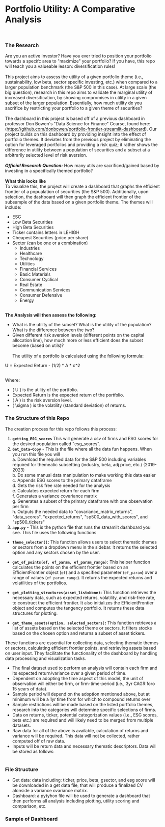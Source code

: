 # Portfolio Utility: A Comparative Analysis <br> <br>
### The Research <br> 
Are you an active investor? Have you ever tried to position your portfolio towards a specifc area to "maximize" your portfolio? If you have, this repo will teach you a valueable lesson: diversification rules! <br> <br>
This project aims to assess the utility of a given portfolio theme (i.e., sustainability, low beta, sector specific investing, etc.) when compared to a larger population benchmark (the S&P 500 in this case). At large scale (the big question), research in this repo aims to validate the marginal utility of increased diversification, by showing compromises in utility in a given subset of the larger population. Essentially, how much utility do you sacrifice by restricting your portfolio to a given theme of securities? <br> <br>
The dashboard in this project is based off of a previous dashboard in professor Don Bowen's "Data Science for Finance" Course, found here:(https://github.com/donbowen/portfolio-frontier-streamlit-dashboard). Our project builds on this dashboard by providing insight into the effect of portfolio themes. It deviates from the previous project by eliminating the option for leveraged portfolios and providing a risk quiz; it rather shows the difference in utility between a population of securities and a subset at a arbitrarily selected level of risk aversion. <br> <br>
***Official Research Question:*** How many utils are sacrificed/gained based by investing in a specifically themed portfolio? <br><br>
**What this looks like** <br>
To visualize this, the project will create a dashboard that graphs the efficient frontier of a popualation of securities (the S&P 500). Additionally, upon selection, the dashboard will then graph the efficient frontier of the subsample of the data based on a given portfolio theme. The themes will include:
 - ESG <br>
 - Low Beta Securities
 - High Beta Securities
 - Ticker contains letters in LEHIGH
 - Cheapest Securities (price per share)
 - Sector (can be one or a combination)<br>
   - Industries
   - Healthcare
   - Technology
   - Utilities
   - Financial Services
   - Basic Materials
   - Consumer Cyclical
   - Real Estate
   - Communication Services
   - Consumer Defensive
   - Energy
 <br> <br>

**The Analysis will then assess the following:** <br>
 - What is the utility of the subset? What is the utility of the population? What is the difference between the two? <br>
 - Given different risk aversion levels (different points on the capital allocation line), how much more or less efficient does the subset become (based on utils)? <br> <br>
The utility of a portfolio is calculated using the following formula:

U = Expected Return - (1/2) * A * σ^2
<br> <br>

Where:
- \( U \) is the utility of the portfolio.
- Expected Return is the expected return of the portfolio.
- \( A \) is the risk aversion level.
- \( \sigma \) is the volatility (standard deviation) of returns.


### The Structure of this Repo<br>
The creation process for this repo follows this process: <br>
1. **`getting_ESG_scores`** This will generate a csv of firms and ESG scores for the desired population called "esg_scores".
1. **`Get_Data-Copy`** - This is the file where all the data fun happens. When you run this file you will <br>
  a. Download the required data for the S&P 500 including variables required for themeatic subsetting (industry, beta, adj price, etc.) (2019-2023) <br>
  b. Do some manual data manipulation to make working this data easier <br>
  c. Appends ESG scores to the primary dataframe <br>
  d. Gets the risk free rate needed for the analysis <br>
  e. Calculates expected return for each firm <br>
  f. Generates a variance covariance matrix <br>
  g. Generates a subset of the primary dataframe with one observation per firm <br>
  h. Outputs the needed data to "covariance_matrix_returns", "data_scores", "expected_returns", "sp500_data_with_scores", and "sp500_tickers"
1. **`app.py`** - This is the python file that runs the streamlit dashboard you see. This file uses the following functions
 - **`theme_selector()`:** This function allows users to select thematic themes    or sectors from a dropdown menu in the sidebar. It returns the selected option     and any sectors chosen by the user.

 - **`get_ef_points(ef, ef_param, ef_param_range)`:** This helper function         calculates the points on the efficient frontier based on an EfficientFrontier      object (`ef`) and a specified parameter (`ef_param`) over a range of values        (`ef_param_range`). It returns the expected returns and volatilities of the        portfolios.

 - **`get_plotting_structures(asset_list=None)`:** This function retrieves the     necessary data, such as expected returns, volatility, and risk-free rate, to       construct the efficient frontier. It also initializes the EfficientFrontier        object and computes the tangency portfolio. It returns these data structures for   plotting.

 - **`get_theme_assets(option, selected_sectors)`:** This function retrieves a     list of assets based on the selected theme or sectors. It filters stocks based on  the chosen option and returns a subset of asset tickers.

These functions are essential for collecting data, selecting thematic themes or sectors, calculating efficient frontier points, and retrieving assets based on user input. They facilitate the functionality of the dashboard by handling data processing and visualization tasks.

  




- The final dataset used to perform an analysis will contain each firm and its expected return/variance over a given period of time. <br>
 - Dependent on adopting the time aspect of this model, the unit of observation will either be firm, or firm-time-period (i.e., 3yr CAGR foro 15 years of data). <br>
 - Sample period will depend on the adoption mentioned above, but at minimum will be a 1yr time from for which to compound returns over <br>
 - Sample restrictions will be made based on the listed portfolio themes, research into the categories will determine specific selections of firms. <br>
 - Data on returns, ticker, potential categorization values (i.e., ESG scores, beta etc.) are required and will likely need to be merged from multiple datasets.<br>
 - Raw data for all of the above is available, calculation of returns and variance will be required. This data will not be collected, rather computed off of raw data. <br>
 - Inputs will be return data and necessary thematic descriptors. Data will be stored as follows: <br><br>
### File Structure <br>
 - Get data: data including: ticker, price, beta, gsector, and esg score will be downloaded in a get data file, that will produce a finalized CV alonside a variance ovariance matrix.
 - Dashboard: a pytyhon file will be used to generate a dashboard that then performs all analysis including plotting, utility scoring and comparison, etc.




### Sample of Dashboard





